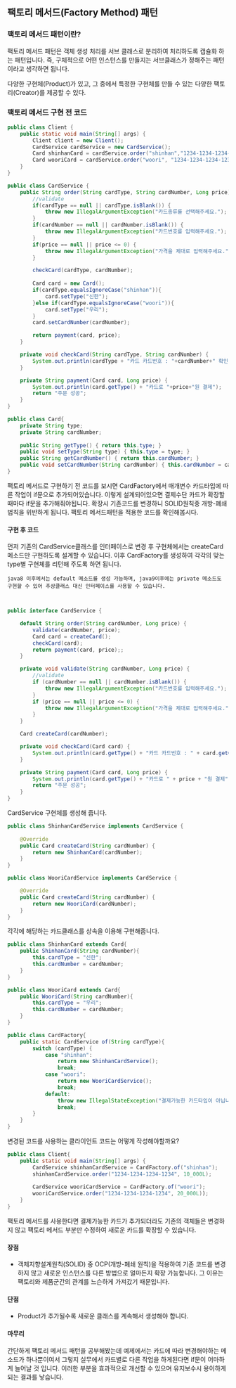 ## 팩토리 메서드(Factory Method) 패턴

### 팩토리 메서드 패턴이란?

팩토리 메서드 패턴은 객체 생성 처리를 서브 클래스로 분리하여 처리하도록 캡슐화 하는 패턴입니다.
즉, 구체적으로 어떤 인스턴스를 만들지는 서브클래스가 정해주는 패턴이라고 생각하면 됩니다.

다양한 구현체(Product)가 있고, 그 중에서 특정한 구현체를 만들 수 있는 다양한 팩토리(Creator)를 제공할 수 있다.

### 팩토리 메서드 구현 전 코드
```java
public class Client {
    public static void main(String[] args) {
        Client client = new Client();
        CardService cardService = new CardService();
        Card shinhanCard = cardService.order("shinhan","1234-1234-1234-1234", 10_000);
        Card wooriCard = cardService.order("woori", "1234-1234-1234-1234", 20_000);
    }
}

public class CardService {
    public String order(String cardType, String cardNumber, Long price){
        //validate
        if(cardType == null || cardType.isBlank()) {
            throw new IllegalArgumentException("카드종류를 선택해주세요.");
        }
        if(cardNumber == null || cardNumber.isBlank()) {
            throw new IllegalArgumentException("카드번호를 입력해주세요.");
        }
        if(price == null || price <= 0) {
            throw new IllegalArgumentException("가격을 제대로 입력해주세요.");
        }

        checkCard(cardType, cardNumber);
        
        Card card = new Card();
        if(cardType.equalsIgnoreCase("shinhan")){
            card.setType("신한");
        }else if(cardType.equalsIgnoreCase("woori")){
            card.setType("우리");
        }
        card.setCardNumber(cardNumber);

        return payment(card, price);
    }

    private void checkCard(String cardType, String cardNumber) {
        System.out.println(cardType + "카드 카드번호 : "+cardNumber+" 확인 중");
    }

    private String payment(Card card, Long price) {
        System.out.println(card.getType() + "카드로 "+price+"원 결제");
        return "주문 성공";
    }
}

public class Card{
    private String type;
    private String cardNumber;
    
    public String getType() { return this.type; }
    public void setType(String type) { this.type = type; }
    public String getCardNumber() { return this.cardNumber; }
    public void setCardNumber(String cardNumber) { this.cardNumber = cardNumber; }
}
```

팩토리 메서드로 구현하기 전 코드를 보시면 CardFactory에서 매개변수 카드타입에 따른 작업이 if문으로 추가되어있습니다.
이렇게 설계되어있으면 결제수단 카드가 확장할때마다 if문을 추가해줘야됩니다. 확장시 기존코드를 변경하니 SOLID원칙중 개방-폐쇄 법칙을 위반하게 됩니다.
팩토리 메서드패턴을 적용한 코드를 확인해봅시다.

#### 구현 후 코드

먼저 기존의 CardService클래스를 인터페이스로 변경 후 구현체에서는 createCard메소드만 구현하도록 설계할 수 있습니다.
이후 CardFactory를 생성하여 각각의 맞는 type별 구현체를 리턴해 주도록 하면 됩니다.

`java8 이후에서는 default 메소드를 생성 가능하며, java9이후에는 private 메소드도 구현할 수 있어 추상클래스 대신 인터페이스를 사용할 수 있습니다.`

```java


public interface CardService {

    default String order(String cardNumber, Long price) {
        validate(cardNumber, price);
        Card card = createCard();
        checkCard(card);
        return payment(card, price);;
    }

    private void validate(String cardNumber, Long price) {
        //validate
        if (cardNumber == null || cardNumber.isBlank()) {
            throw new IllegalArgumentException("카드번호를 입력해주세요.");
        }
        if (price == null || price <= 0) {
            throw new IllegalArgumentException("가격을 제대로 입력해주세요.");
        }
    }

    Card createCard(cardNumber);

    private void checkCard(Card card) {
        System.out.println(card.getType() + "카드 카드번호 : " + card.getCardNumber() + " 확인 중");
    }

    private String payment(Card card, Long price) {
        System.out.println(card.getType() + "카드로 " + price + "원 결제");
        return "주문 성공";
    }
}
```

CardService 구현체를 생성해 줍니다.
```java
public class ShinhanCardService implements CardService {
    
    @Override
    public Card createCard(String cardNumber) {
        return new ShinhanCard(cardNumber);
    }
}

public class WooriCardService implements CardService {

    @Override
    public Card createCard(String cardNumber) {
        return new WooriCard(cardNumber);
    }
}
```
각각에 해당하는 카드클래스를 상속을 이용해 구현해줍니다.
```java
public class ShinhanCard extends Card{
    public ShinhanCard(String cardNumber){
        this.cardType = "신한";
        this.cardNumber = cardNumber;
    }
}

public class WooriCard extends Card{
    public WooriCard(String cardNumber){
        this.cardType = "우리";
        this.cardNumber = cardNumber;
    }
}
```
```java
public class CardFactory{
    public static CardService of(String cardType){
        switch (cardType) {
            case "shinhan":
                return new ShinhanCardService();
                break;
            case "woori":
                return new WooriCardService();
                break;
            default:
                throw new IllegalStateException("결제가능한 카드타입이 아닙니다.");
                break;
        }
    }
}
```

변경된 코드를 사용하는 클라이언트 코드는 어떻게 작성해야할까요?
```java
public class Client{
    public static void main(String[] args) {
        CardService shinhanCardService = CardFactory.of("shinhan");
        shinhanCardService.order("1234-1234-1234-1234", 10_000L);
        
        CardService wooriCardService = CardFactory.of("woori");
        wooriCardService.order("1234-1234-1234-1234", 20_000L));
    }
}
```

팩토리 메서드를 사용한다면 결제가능한 카드가 추가되더라도 기존의 객체들은 변경하지 않고
팩토리 메서드 부분만 수정하여 새로운 카드를 확장할 수 있습니다.

#### 장점
+ 객체지향설계원칙(SOLID) 중 OCP(개방-폐쇄 원칙)을 적용하여 기존 코드를 변경하지 않고 새로운 인스턴스를 다른 방법으로 얼마든지 확장 가능합니다. 그 이유는 팩토리와 제품군간의 관계를 느슨하게 가져갔기 때문입니다.

#### 단점
+ Product가 추가될수록 새로운 클래스를 계속해서 생성해야 합니다.

#### 마무리

간단하게 팩토리 메서드 패턴을 공부해봤는데 예제에서는 카드에 따라 변경해야하는 메소드가 하나뿐이여서 그렇지
실무에서 카드별로 다른 작업을 하게된다면 if문이 어마하게 늘어날 것 입니다. 이러한 부분을 효과적으로 개선할 수 있으며 유지보수시 용이하게 되는 결과를 낳습니다.


